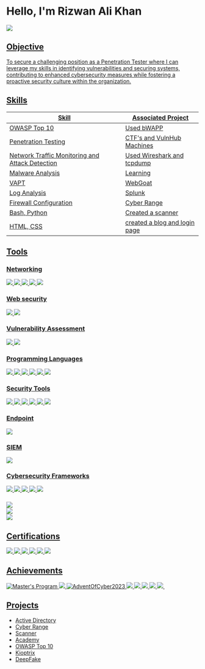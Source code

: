 # Hello, I'm Rizwan Ali Khan
<a href="https://www.linkedin.com/in/patanrizwanalikhan"/><img src="https://img.shields.io/badge/-LinkedIn-0072b1?&style=for-the-badge&logo=linkedin&logoColor=white" />

## Objective
To secure a challenging position as a Penetration Tester where I can leverage my skills in identifying vulnerabilities and securing systems, contributing to enhanced cybersecurity measures while fostering a proactive security culture within the organization.
## Skills

| Skill                                         | Associated Project         |
|-----------------------------------------------|----------------------------|
| OWASP Top 10          |Used bWAPP|
|Penetration Testing |CTF's and VulnHub Machines|
| Network Traffic Monitoring and Attack Detection |Used Wireshark and tcpdump |
| Malware Analysis                                | Learning|
| VAPT     | WebGoat|
| Log Analysis                 |Splunk |
| Firewall Configuration                         | Cyber Range |
| Bash, Python | Created a scanner |
| HTML, CSS                                       | created a blog and login page |

## Tools

### Networking
<div>
    <img src="https://img.shields.io/badge/-Wireshark-1679A7?&style=for-the-badge&logo=Wireshark&logoColor=white" />
   <img src="https://img.shields.io/badge/-TCPdump-FF6F61?style=for-the-badge&logo=TCPdump&logoColor=white" />
<img src="https://img.shields.io/badge/-Nmap-4EAA25?style=for-the-badge&logo=Nmap&logoColor=white" />
<img src="https://img.shields.io/badge/-Networking-FF4B00?style=for-the-badge&logo=Network&logoColor=white" />
<img src="https://img.shields.io/badge/-pfSense-3E66B8?style=for-the-badge&logo=pfSense&logoColor=white" />
</div>

### Web security
<div>
<img src="https://img.shields.io/badge/-OWASP%20Top%2010-5B5EA6?style=for-the-badge&logo=OWASP&logoColor=white" />
<img src="https://img.shields.io/badge/-Web%20Security-4B4B4B?style=for-the-badge&logo=Web&logoColor=white" />
</div>

### Vulnerability Assessment
<div>
    <img src="https://img.shields.io/badge/-VAPT-FF6F61?style=for-the-badge&logo=Security&logoColor=white" />
<img src="https://img.shields.io/badge/-FFUF-00BFFF?style=for-the-badge&logo=Security&logoColor=white" />
</div>

### Programming Languages
<div>
<img src="https://img.shields.io/badge/-Python-3776AB?style=for-the-badge&logo=Python&logoColor=white" />
<img src="https://img.shields.io/badge/-Go-00ADD8?style=for-the-badge&logo=Go&logoColor=white" />
<img src="https://img.shields.io/badge/-Bash-4EAA25?style=for-the-badge&logo=GNU%20Bash&logoColor=white" />
<img src="https://img.shields.io/badge/-HTML-E34F26?style=for-the-badge&logo=HTML5&logoColor=white" />
<img src="https://img.shields.io/badge/-CSS-1572B6?style=for-the-badge&logo=CSS3&logoColor=white" />
<img src="https://img.shields.io/badge/-PHP-777BB4?style=for-the-badge&logo=PHP&logoColor=white" />
</div>

### Security Tools
<div>
<img src="https://img.shields.io/badge/-Metasploit-00A1E4?style=for-the-badge&logo=Metasploit&logoColor=white" />
<img src="https://img.shields.io/badge/-Nessus-6B4C9A?style=for-the-badge&logo=Nessus&logoColor=white" />
    <img src="https://img.shields.io/badge/-OpenVAS-009900?style=for-the-badge&logo=OpenVAS&logoColor=white" />
<img src="https://img.shields.io/badge/-Kali%20Linux-557C94?style=for-the-badge&logo=Kali%20Linux&logoColor=white" />
    <img src="https://img.shields.io/badge/-DirBuster-FF6F61?style=for-the-badge&logo=Security&logoColor=white" />
<img src="https://img.shields.io/badge/-TheHarvester-00A1E4?style=for-the-badge&logo=Security&logoColor=white" />
</div>
    
### Endpoint
<div>
    <img src="https://img.shields.io/badge/-Microsoft_Defender_for_Endpoint-00A4EF?&style=for-the-badge&logo=Microsoft&logoColor=white" />
</div>

### SIEM
<div>
    <img src="https://img.shields.io/badge/-Splunk-000000?&style=for-the-badge&logo=Splunk&logoColor=white" />
</div>

### Cybersecurity Frameworks
<div>
<img src="https://img.shields.io/badge/-MITRE%20ATT%26CK-7D8B3A?style=for-the-badge&logo=MITRE&logoColor=white" />
<img src="https://img.shields.io/badge/-NIST-4D4D4D?style=for-the-badge&logo=NIST&logoColor=white" />
<img src="https://img.shields.io/badge/-PCI%20DSS-0094D8?style=for-the-badge&logo=Payment&logoColor=white" />
<img src="https://img.shields.io/badge/-HIPAA-5A8BFF?style=for-the-badge&logo=Health&logoColor=white" />
<img src="https://img.shields.io/badge/-ISO%2027001-0072C6?style=for-the-badge&logo=ISO&logoColor=white" />
</div>

###
<div>
   <img src="https://img.shields.io/badge/-OSINT-2D87F0?style=for-the-badge&logo=OpenSearch&logoColor=white" />
</div>

<div>
    <img src="https://img.shields.io/badge/-Cyber%20Security-FF4F4F?style=for-the-badge&logo=Security&logoColor=white" />
</div>
<div>
    <img src="https://img.shields.io/badge/-Cloud%20Computing-00B2E2?style=for-the-badge&logo=Cloudflare&logoColor=white" />
</div>


## Certifications
<div>
<img src="https://img.shields.io/badge/-CompTIA%20Security%2B%20%28701%29%20In%20Progress-007BFF?style=for-the-badge&logo=CompTIA&logoColor=white" />
<img src="https://img.shields.io/badge/-CEH_V11_Training-FF0000?style=for-the-badge&logo=Security&logoColor=white " />
<img src=" https://img.shields.io/badge/-CompTIA_Security%2B_701-FF0000?style=for-the-badge&logo=Security&logoColor=white" />
<img src="https://img.shields.io/badge/-PEH-4CAF50?style=for-the-badge&logo=TCMSecurity&logoColor=white" />
<img src="https://img.shields.io/badge/-Cybersecurity_Bootcamp_Cohort_9-FFA500?style=for-the-badge&logo=Security&logoColor=white" />
<img src="https://img.shields.io/badge/-C%7CPent_In_Progress-FF0000?style=for-the-badge&logo=Security&logoColor=white" />
</div>

## Achievements

<div>
<img src="https://img.shields.io/badge/Master's%20Program-Cyber%20Security%20Expert-808080?style=for-the-badge&logo=simplilearn&logoColor=white" alt="Master's Program"/>
<img src="https://img.shields.io/badge/-Cyber_Apocalypse_2023-FF6F61?style=for-the-badge&logo=HackTheBox&logoColor=white" />
    <img src="https://img.shields.io/badge/-AdventOfCyber2023-007BFF?&style=for-the-badge&logo=TryHackMe&logoColor=white" alt="AdventOfCyber2023">




<img src="https://img.shields.io/badge/-Security_Engineer_Certificate-FF6F61?style=for-the-badge&logo=Security&logoColor=white " />
<img src="https://img.shields.io/badge/-Wireshark-00BFFF?style=for-the-badge&logo=Wireshark&logoColor=white " />
<img src="https://img.shields.io/badge/-CompTIA_Security%2B_601-4CAF50?style=for-the-badge&logo=Security&logoColor=white" />
<img src="https://img.shields.io/badge/-Nmap-FFA500?style=for-the-badge&logo=Nmap&logoColor=white " />
<img src="https://img.shields.io/badge/-Cyber_Apocalypse_2023-FF6F61?style=for-the-badge&logo=HackTheBox&logoColor=white " />
<img src=" " />
</div>


## Projects
- Active Directory
- Cyber Range
- Scanner
- Academy
- OWASP Top 10
- Kioptrix
- DeepFake
